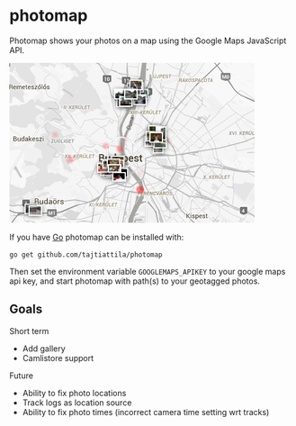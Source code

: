 photomap
========

Photomap shows your photos on a map using the Google Maps JavaScript API.

![Screenshot](/misc/screenshot.png)

If you have [Go](http://golang.org) photomap can be installed with:

    go get github.com/tajtiattila/photomap

Then set the environment variable `GOOGLEMAPS_APIKEY` to your google maps api key,
and start photomap with path(s) to your geotagged photos.

Goals
-----

Short term

- Add gallery
- Camlistore support

Future

- Ability to fix photo locations
- Track logs as location source
- Ability to fix photo times (incorrect camera time setting wrt tracks)
